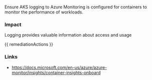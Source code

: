 
Ensure AKS logging to Azure Monitoring is configured for containers to monitor the performance of workloads.

### Impact
Logging provides valuable information about access and usage

<!-- DO NOT CHANGE -->
{{ remediationActions }}

### Links
- https://docs.microsoft.com/en-us/azure/azure-monitor/insights/container-insights-onboard
        
